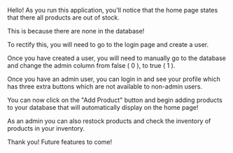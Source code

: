 Hello! As you run this application, you'll notice that the home page states that there all products are out of stock.

This is because there are none in the database!

To rectify this, you will need to go to the login page and create a user.

Once you have created a user, you will need to manually go to the database and change the admin column from false ( 0 ), to true ( 1 ).

Once you have an admin user, you can login in and see your profile which has three extra buttons which are not available to non-admin users.

You can now click on the "Add Product" button and begin adding products to your database that will automatically display on the home page!

As an admin you can also restock products and check the inventory of products in your inventory. 

Thank you! Future features to come!